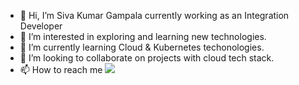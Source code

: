 - 👋 Hi, I’m Siva Kumar Gampala currently working as an Integration Developer
- 👀 I’m interested in exploring and learning new technologies.
- 🌱 I’m currently learning Cloud & Kubernetes techonologies.
- 💞️ I’m looking to collaborate on projects with cloud tech stack.
- 📫 How to reach me ![](https://www.linkedin.com/in/sivakumargampala/)

<!---
sivakumargampala/sivakumargampala is a ✨ special ✨ repository because its `README.md` (this file) appears on your GitHub profile.
You can click the Preview link to take a look at your changes.
--->
